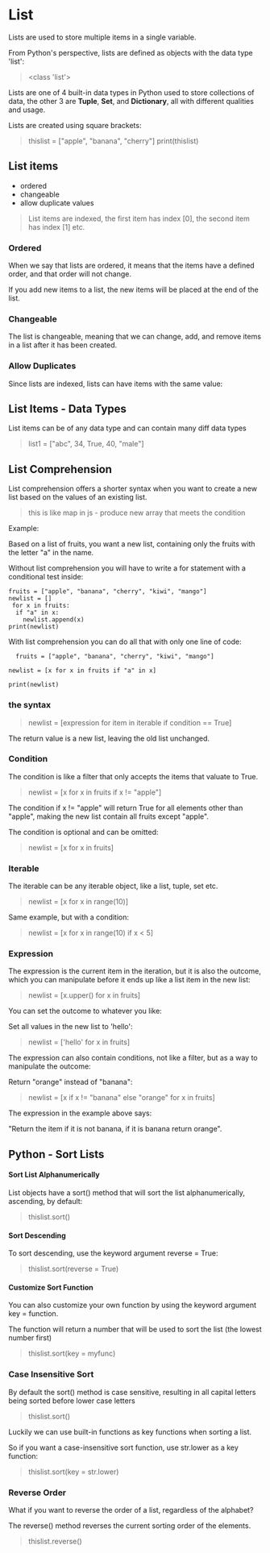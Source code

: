 # List
Lists are used to store multiple items in a single variable.

From Python's perspective, lists are defined as objects with the data type 'list':

 > <class 'list'>


Lists are one of 4 built-in data types in Python used to store collections of data, the other 3 are **Tuple**, **Set**, and **Dictionary**, all with different qualities and usage.

Lists are created using square brackets:


> thislist = ["apple", "banana", "cherry"]
> print(thislist)
  

## List items

 - ordered
 - changeable 
 - allow duplicate values

 > List items are indexed, the first item has index [0], the second item has index [1] etc.

  ### Ordered
  When we say that lists are ordered, it means that the items have a defined order, and that order will not change.

   If you add new items to a list, the new items will be placed at the end of the list.


   ### Changeable
   The list is changeable, meaning that we can change, add, and remove items in a list after it has been created.

  ### Allow Duplicates
  Since lists are indexed, lists can have items with the same value:


## List Items - Data Types  
List items can be of any data type and can contain many diff data types 
> list1 = ["abc", 34, True, 40, "male"]


## List Comprehension
List comprehension offers a shorter syntax when you want to create a new list based on the values of an existing list.


 >  this is like map in js - produce new array that meets the condition

Example:

Based on a list of fruits, you want a new list, containing only the fruits with the letter "a" in the name.

Without list comprehension you will have to write a for statement with a conditional test inside:

``` 
fruits = ["apple", "banana", "cherry", "kiwi", "mango"]
newlist = []
 for x in fruits:
  if "a" in x:
    newlist.append(x)
print(newlist)
```

With list comprehension you can do all that with only one line of code:


```
  fruits = ["apple", "banana", "cherry", "kiwi", "mango"]

newlist = [x for x in fruits if "a" in x]

print(newlist)
```


### the syntax
> newlist = [expression for item in iterable if condition == True]

The return value is a new list, leaving the old list unchanged.

### Condition

The condition is like a filter that only accepts the items that valuate to True.

> newlist = [x for x in fruits if x != "apple"]

The condition if x != "apple"  will return True for all elements other than "apple", making the new list contain all fruits except "apple".

The condition is optional and can be omitted:

> newlist = [x for x in fruits]

### Iterable

The iterable can be any iterable object, like a list, tuple, set etc.

> newlist = [x for x in range(10)]

Same example, but with a condition:

> newlist = [x for x in range(10) if x < 5]

### Expression

The expression is the current item in the iteration, but it is also the outcome, which you can manipulate before it ends up like a list item in the new list:

> newlist = [x.upper() for x in fruits]

You can set the outcome to whatever you like:

Set all values in the new list to 'hello':

> newlist = ['hello' for x in fruits]

The expression can also contain conditions, not like a filter, but as a way to manipulate the outcome:

Return "orange" instead of "banana":

> newlist = [x if x != "banana" else "orange" for x in fruits]

The expression in the example above says:

"Return the item if it is not banana, if it is banana return orange".

## Python - Sort Lists

#### Sort List Alphanumerically
List objects have a sort() method that will sort the list alphanumerically, ascending, by default:

> thislist.sort()

#### Sort Descending
To sort descending, use the keyword argument reverse = True:
 > thislist.sort(reverse = True)

 #### Customize Sort Function
You can also customize your own function by using the keyword argument key = function.

The function will return a number that will be used to sort the list (the lowest number first)

> thislist.sort(key = myfunc)

### Case Insensitive Sort
By default the sort() method is case sensitive, resulting in all capital letters being sorted before lower case letters

> thislist.sort()

Luckily we can use built-in functions as key functions when sorting a list.

So if you want a case-insensitive sort function, use str.lower as a key function:

> thislist.sort(key = str.lower)

### Reverse Order
What if you want to reverse the order of a list, regardless of the alphabet?

The reverse() method reverses the current sorting order of the elements.

> thislist.reverse()


